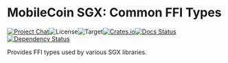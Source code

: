 # MobileCoin SGX: Common FFI Types 

[![Project Chat][chat-image]][chat-link]<!--
-->![License][license-image]<!--
-->![Target][target-image]<!--
-->[![Crates.io][crate-image]][crate-link]<!--
-->[![Docs Status][docs-image]][docs-link]<!--
-->[![Dependency Status][deps-image]][deps-link]

Provides FFI types used by various SGX libraries.

[crate-image]: https://img.shields.io/crates/v/mc-sgx-core-sys-types.svg?style=flat-square
[crate-link]: https://crates.io/crates/mc-sgx-core-sys-types
[license-image]: https://img.shields.io/crates/l/mc-sgx-core-sys-types?style=flat-square
[target-image]: https://img.shields.io/badge/target-any-brightgreen?style=flat-square
[chat-image]: https://img.shields.io/discord/844353360348971068?style=flat-square
[chat-link]: https://mobilecoin.chat
[docs-image]: https://img.shields.io/docsrs/mc-sgx-core-sys-types?style=flat-square
[docs-link]: https://docs.rs/crate/mc-sgx-core-sys-types
[deps-image]: https://deps.rs/crate/mc-sgx-core-sys-types/0.1.0/status.svg?style=flat-square
[deps-link]: https://deps.rs/crate/mc-sgx-core-sys-types/0.1.0

